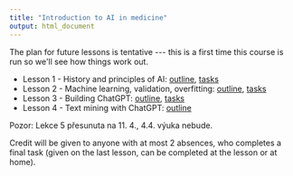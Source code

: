```yaml
---
title: "Introduction to AI in medicine"
output: html_document
---
```


The plan for future lessons is tentative --- this is a first time this course is
run so we'll see how things work out.

- Lesson 1 - History and principles of AI: [outline](lesson1.html), [tasks](lesson1-tasks.html)
- Lesson 2 - Machine learning, validation, overfitting: [outline](lesson2.html), [tasks](lesson2-tasks.html)
- Lesson 3 - Building ChatGPT: [outline](lesson3.html), [tasks](lesson3-tasks.html)
- Lesson 4 - Text mining with ChatGPT: [outline](lesson4.html)

Pozor: Lekce 5 přesunuta na 11. 4., 4.4. výuka nebude.

<!--
# - Lesson 2 - Modern neural networks
# - Lesson 3 - Large language models 
```
-->


Credit will be given to anyone with at most 2 absences, who completes a final
task (given on the last lesson, can be completed at the lesson or at home).
